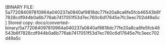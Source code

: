 [BINARY FILE: 5a772084097810964a040237a0840af9818dc77fe20a8ca6fe5fcb46543b6f7828cdf944b0a6b776ab7417051f53d7ec760c6d17645e7fc3eec702d49a5c]
Stored copy: docs/converted-binary/5a772084097810964a040237a0840af9818dc77fe20a8ca6fe5fcb46543b6f7828cdf944b0a6b776ab7417051f53d7ec760c6d17645e7fc3eec702d49a5c
